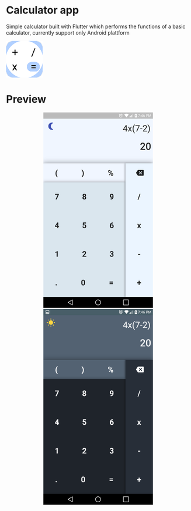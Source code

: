 # Calculator app


<div align="left">
    <p>Simple calculator built with Flutter which performs the functions of a basic calculator,
    currently support only Android plattform</p>
    <img src="/android/app/src/main/res/mipmap-xxxhdpi/ic_launcher.png" width="100px"</img>
</div>

# Preview
<div align="center">
    <img src="screenshot_light.png" width="300px"</img>
    <img src="screenshot_dark.png" width="300px"</img>
</div>

